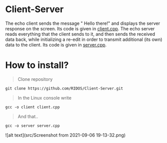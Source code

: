 # Client-Server

The echo client sends the message " Hello there!" and displays the server response on the screen. 
Its code is given in [client.cpp](client.cpp). The echo server reads everything that the client sends to it, 
and then sends the received data back, while initializing a re-edit in order to transmit additional (its own) 
data to the client. Its code is given in [server.cpp](server.cpp).

# How to install?

> Clone repository
```
git clone https://github.com/RIDOS/Client-Server.git
```
> In the Linux console write
```
gcc -o client client.cpp
```
> And that..
```
gcc -o server server.cpp
```
![alt text](src/Screenshot from 2021-09-06 19-13-32.png)
